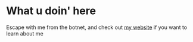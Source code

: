 # What u doin' here

Escape with me from the botnet, and check out <a href="https://jmacias8075.site/" target="_blank">my website</a> if you want to learn about me
